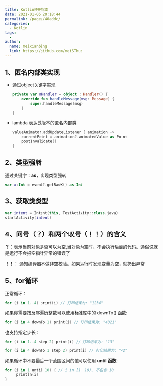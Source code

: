 ```yaml
---
title: Kotlin使用指南
date: 2021-01-05 20:18:44
permalink: /pages/40addc/
categories:
  - Kotlin
tags:
  - 
author: 
  name: meixianbing
  link: https://github.com/meiSThub
---
```

## 1、匿名内部类实现

* 通过object关键字实现

  ```kotlin
  private var mHandler = object : Handler() {
      override fun handleMessage(msg: Message) {
          super.handleMessage(msg)
      }
  }
  ```

* lambda 表达式版本的匿名内部类

  ```kotlin
  valueAnimator.addUpdateListener { animation ->
      currentPoint = animation?.animatedValue as Point
      postInvalidate()
  }
  ```



## 2、类型强转

通过关键字：**as**，实现类型强转

```kotlin
var x:Int = event?.getRawX() as Int
```



## 3、获取类类型

```kotlin
var intent = Intent(this, TestActivity::class.java)
startActivity(intent)
```



## 4、问号（？）和两个叹号（！！）的含义



**？**：表示当前对象是否可以为空,当对象为空时，不会执行后面的代码。通俗说就是运行不会报空指针异常的错误了

**！！**： 通知编译器不做非空校验。如果运行时发现变量为空，就扔出异常



## 5、for循环

正常循环：

```kotlin
for (i in 1..4) print(i) // 打印结果为: "1234"
```

如果你需要按反序遍历整数可以使用标准库中的 downTo() 函数:

```kotlin
for (i in 4 downTo 1) print(i) // 打印结果为: "4321"
```

也支持指定步长：

```kotlin
for (i in 1..4 step 2) print(i) // 打印结果为: "13"

for (i in 4 downTo 1 step 2) print(i) // 打印结果为: "42"
```

如果循环中不要最后一个范围区间的值可以使用 **until 函数**:

```kotlin
for (i in 1 until 10) { // i in [1, 10), 不包含 10
     println(i)
}
```
